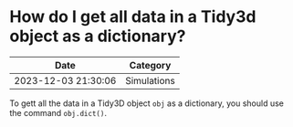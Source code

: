 # How do I get all data in a Tidy3d object as a dictionary?

| Date       | Category    |
|------------|-------------|
| 2023-12-03 21:30:06 | Simulations |


To gett all the data in a Tidy3D object `obj` as a dictionary, you should use the command `obj.dict()`.
